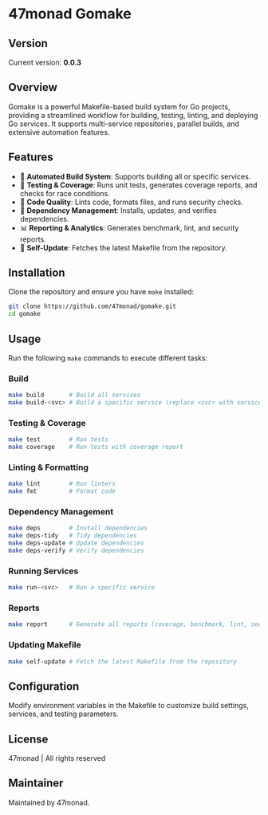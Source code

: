 # 47monad Gomake

## Version

Current version: **0.0.3**

## Overview

Gomake is a powerful Makefile-based build system for Go projects, providing a
streamlined workflow for building, testing, linting, and deploying Go services.
It supports multi-service repositories, parallel builds, and extensive
automation features.

## Features

- 🚀 **Automated Build System**: Supports building all or specific services.
- 🧪 **Testing & Coverage**: Runs unit tests, generates coverage reports, and
checks for race conditions.
- 🎨 **Code Quality**: Lints code, formats files, and runs security checks.
- 🔄 **Dependency Management**: Installs, updates, and verifies dependencies.
- 📊 **Reporting & Analytics**: Generates benchmark, lint, and security reports.
- 🔁 **Self-Update**: Fetches the latest Makefile from the repository.

## Installation

Clone the repository and ensure you have `make` installed:

```sh
git clone https://github.com/47monad/gomake.git
cd gomake
```

## Usage

Run the following `make` commands to execute different tasks:

### Build

```sh
make build       # Build all services
make build-<svc> # Build a specific service (replace <svc> with service name)
```

### Testing & Coverage

```sh
make test        # Run tests
make coverage    # Run tests with coverage report
```

### Linting & Formatting

```sh
make lint        # Run linters
make fmt         # Format code
```

### Dependency Management

```sh
make deps        # Install dependencies
make deps-tidy   # Tidy dependencies
make deps-update # Update dependencies
make deps-verify # Verify dependencies
```

### Running Services

```sh
make run-<svc>   # Run a specific service
```

### Reports

```sh
make report      # Generate all reports (coverage, benchmark, lint, security)
```

### Updating Makefile

```sh
make self-update # Fetch the latest Makefile from the repository
```

## Configuration

Modify environment variables in the Makefile to customize build settings,
services, and testing parameters.

## License

47monad | All rights reserved

## Maintainer

Maintained by 47monad.
